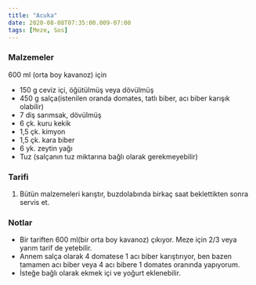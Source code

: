 ```yaml
---
title: "Acuka"
date: 2020-08-08T07:35:00.009-07:00
tags: [Meze, Sos]
---
```


### Malzemeler

600 ml (orta boy kavanoz) için

- 150 g ceviz içi, öğütülmüş veya dövülmüş
- 450 g salça(istenilen oranda domates, tatlı biber, acı biber karışık olabilir)
- 7 diş sarımsak, dövülmüş
- 6 çk. kuru kekik
- 1,5 çk. kimyon
- 1,5 çk. kara biber
- 6 yk. zeytin yağı
- Tuz (salçanın tuz miktarına bağlı olarak gerekmeyebilir)

### Tarifi

1. Bütün malzemeleri karıştır, buzdolabında birkaç saat beklettikten sonra servis et.

### Notlar

- Bir tariften 600 ml(bir orta boy kavanoz) çıkıyor. Meze için 2/3 veya yarım tarif de yetebilir.
- Annem salça olarak 4 domatese 1 acı biber karıştırıyor, ben bazen tamamen acı biber veya 4 acı bibere 1 domates oranında yapıyorum.
- İsteğe bağlı olarak ekmek içi ve yoğurt eklenebilir.
